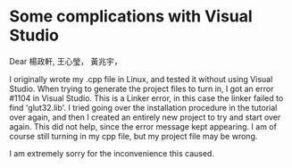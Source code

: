# Some complications with Visual Studio

Dear 楊政軒, 王心瑩， 黃兆宇， 

I originally wrote my .cpp file in Linux, and tested it without using Visual Studio. When trying to generate the
project files to turn in, I got an error #1104 in Visual Studio. This is a Linker error, in this case the linker failed 
to find 'glut32.lib'. I tried going over the installation procedure in the tutorial over again, and then I created an
entirely new project to try and start over again. This did not help, since the error message kept appearing. I am of course
still turning in my cpp file, but my project file may be wrong.

I am extremely sorry for the inconvenience this caused. 
